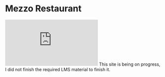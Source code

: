 # Mezzo Restaurant
![Mezzo Restaurant](https://syricano.github.io/mezzo-restaurant/index.html)
This site is being on progress, I did not finish the required LMS material to finish it. 